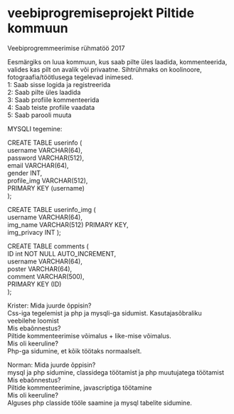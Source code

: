 # veebiprogremiseprojekt Piltide kommuun
Veebiprogremmeerimise rühmatöö 2017

Eesmärgiks on luua kommuun, kus saab pilte üles laadida, kommenteerida, valides kas pilt on avalik või privaatne. 
Sihtrühmaks on koolinoore, fotograafia/töötlusega tegelevad inimesed.  
1: Saab sisse logida ja registreerida  
2: Saab pilte üles laadida  
3: Saab profiile kommenteerida  
4: Saab teiste profiile vaadata  
5: Saab parooli muuta  

MYSQLI tegemine:  

CREATE TABLE userinfo (  
username VARCHAR(64),  
password VARCHAR(512),  
email VARCHAR(64),  
gender INT,  
profile_img VARCHAR(512),  
PRIMARY KEY (username)  
);  
  
CREATE TABLE userinfo_img (  
username VARCHAR(64),  
img_name VARCHAR(512) PRIMARY KEY,  
img_privacy INT );  
  
CREATE TABLE comments (  
ID int NOT NULL AUTO_INCREMENT,  
username VARCHAR(64),  
poster VARCHAR(64),  
comment VARCHAR(500),  
PRIMARY KEY (ID)  
);  
  
Krister: Mida juurde õppisin?  
Css-iga tegelemist ja php ja mysqli-ga sidumist. Kasutajasõbraliku veebilehe loomist  
Mis ebaõnnestus?  
Piltide kommenteerimise võimalus + like-mise võimalus.  
Mis oli keeruline?  
Php-ga sidumine, et kõik töötaks normaalselt.  
  
Norman: Mida juurde õppisin?  
mysql ja php sidumine, classidega töötamist ja php muutujatega töötamist  
Mis ebaõnnestus?  
Piltide kommenteerimine, javascriptiga töötamine  
Mis oli keeruline?  
Alguses php classide tööle saamine ja mysql tabelite sidumine.  

